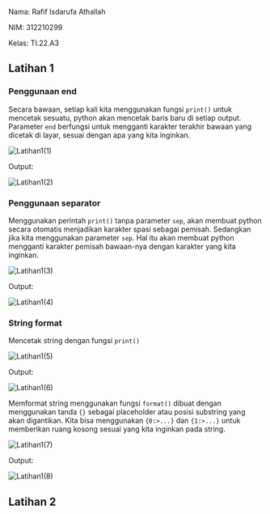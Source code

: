 Nama: Rafif Isdarufa Athallah

NIM: 312210299

Kelas: TI.22.A3

## Latihan 1

### Penggunaan end

Secara bawaan, setiap kali kita menggunakan fungsi `print()` untuk mencetak sesuatu, python akan mencetak baris baru di setiap output. Parameter `end` berfungsi untuk mengganti karakter terakhir bawaan yang dicetak di layar, sesuai dengan apa yang kita inginkan.

![Latihan1(1)](https://user-images.githubusercontent.com/115514467/198215442-54c20643-2f77-49a8-bc50-2078fc3ec467.jpg)

Output:

![Latihan1(2)](https://user-images.githubusercontent.com/115514467/198215450-cc92e243-1da9-430e-88d9-155ef4391e2d.jpg)

### Penggunaan separator

Menggunakan perintah `print()` tanpa parameter `sep`, akan membuat python secara otomatis menjadikan karakter spasi sebagai pemisah. Sedangkan jika kita menggunakan parameter `sep`. Hal itu akan membuat python mengganti karakter pemisah bawaan-nya dengan karakter yang kita inginkan.

![Latihan1(3)](https://user-images.githubusercontent.com/115514467/198215454-4803977c-e252-476e-b7a4-6394c284435b.jpg)

Output:

![Latihan1(4)](https://user-images.githubusercontent.com/115514467/198215459-e58a17df-b35f-4b42-95c1-ce0556504e93.jpg)

### String format

Mencetak string dengan fungsi `print()`

![Latihan1(5)](https://user-images.githubusercontent.com/115514467/198215462-fa58c128-42d1-4857-b764-11b551b1fbcd.jpg)

Output:

![Latihan1(6)](https://user-images.githubusercontent.com/115514467/198215468-a24bcf7a-b198-44c9-a74c-af0500ff04fe.jpg)

Memformat string menggunakan fungsi `format()` dibuat dengan menggunakan tanda `{}` sebagai placeholder atau posisi substring yang akan digantikan. Kita bisa menggunakan `{0:>...}` dan `{1:>...}` untuk memberikan ruang kosong sesuai yang kita inginkan pada string.

![Latihan1(7)](https://user-images.githubusercontent.com/115514467/198215473-f6307417-456b-4d01-beee-71ebdeae368a.jpg)

Output:

![Latihan1(8)](https://user-images.githubusercontent.com/115514467/198215475-37d26dd6-645e-460a-a9ec-737d6776e16a.jpg)

## Latihan 2
